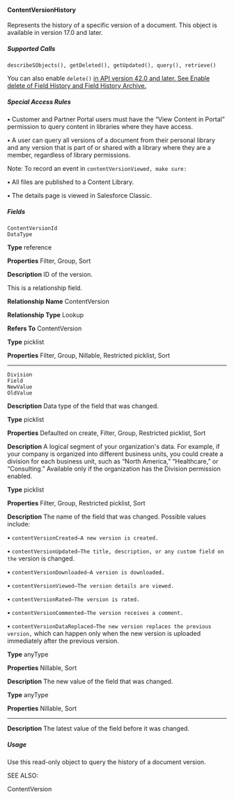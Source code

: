 #### ContentVersionHistory

Represents the history of a specific version of a document. This object is available in version 17.0 and later.

##### Supported Calls
```
describeSObjects(), getDeleted(), getUpdated(), query(), retrieve()

```
You can also enable `delete()` [in API version 42.0 and later. See Enable delete of Field History and Field History Archive.](https://help.salesforce.com/articleView?id=000321814&type=1&mode=1&language=en_US)

##### Special Access Rules

**•** Customer and Partner Portal users must have the “View Content in Portal” permission to query content in libraries where they have
access.

**•** A user can query all versions of a document from their personal library and any version that is part of or shared with a library where
they are a member, regardless of library permissions.

Note: To record an event in `contentVersionViewed, make sure:`

**•** All files are published to a Content Library.

**•** The details page is viewed in Salesforce Classic.

##### Fields

```
ContentVersionId
DataType

```

**Type**
reference

**Properties**
Filter, Group, Sort

**Description**
ID of the version.

This is a relationship field.

**Relationship Name**
ContentVersion

**Relationship Type**
Lookup

**Refers To**
ContentVersion

**Type**
picklist

**Properties**
Filter, Group, Nillable, Restricted picklist, Sort


-----

```
Division
Field
NewValue
OldValue

```

**Description**
Data type of the field that was changed.

**Type**
picklist

**Properties**
Defaulted on create, Filter, Group, Restricted picklist, Sort

**Description**
A logical segment of your organization's data. For example, if your company is organized
into different business units, you could create a division for each business unit, such as “North
America,” “Healthcare,” or “Consulting.” Available only if the organization has the Division
permission enabled.

**Type**
picklist

**Properties**
Filter, Group, Restricted picklist, Sort

**Description**
The name of the field that was changed. Possible values include:

**•** `contentVersionCreated—A new version is created.`

**•** `contentVersionUpdated—The title, description, or any custom field on the`
version is changed.

**•** `contentVersionDownloaded—A version is downloaded.`

**•** `contentVersionViewed—The version details are viewed.`

**•** `contentVersionRated—The version is rated.`

**•** `contentVersionCommented—The version receives a comment.`

**•** `contentVersionDataReplaced—The new version replaces the previous version,`
which can happen only when the new version is uploaded immediately after the previous
version.

**Type**
anyType

**Properties**
Nillable, Sort

**Description**
The new value of the field that was changed.

**Type**
anyType

**Properties**
Nillable, Sort


-----

**Description**
The latest value of the field before it was changed.

##### Usage

Use this read-only object to query the history of a document version.

SEE ALSO:

ContentVersion
